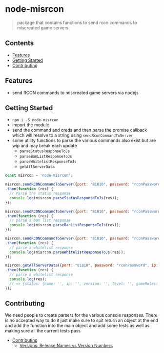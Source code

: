 # node-misrcon 
> package that contains functions to send rcon commands to miscreated game servers

## Contents

- [Features](#features)
- [Getting Started](#getting-started)
- [Contributing](#contributing)



## Features

* send RCON commands to miscreated game servers via nodejs

## Getting Started
* `npm i -S node-misrcon`
* import the module
* send the command and creds and then parse the promise callback which will resolve to a string using `sendRconCommandToServer`
* some utility functions to parse the various commands also exist but are wip and may break each update
  * `parseStatusResponseToJs` 
  * `parseBanListResponseToJs` 
  * `parseWhitelistResponseToJs`
  * `getAllServerData`

```js
const misrcon = 'node-misrcon';

misrcon.sendRCONCommandToServer({port: "81810", password: "rconPassword", ip: "192.168.1.1", command: "status"})
.then(function (res) {
  // Parse the status response
  console.log(misrcon.parseStatusResponseToJs(res));
});

misrcon.sendRCONCommandToServer({port: "81810", password: "rconPassword", ip: "192.168.1.1", command: "mis_ban_status"})
.then(function (res) {
  // parse a ban list response
  console.log(misrcon.parseBanListResponseToJs(res));
});

misrcon.sendRCONCommandToServer({port: "81810", password: "rconPassword", ip: "192.168.1.1", command: "mis_whitelist_status"})
.then(function (res) {
  // parse a whitelist response
  console.log(misrcon.parseWhitelistResponseToJs(res));
});

misrcon.getAllServerData({port: "81810", password: "rconPassword", ip: "192.168.1.1"})
.then(function (res) {
  // parse a whitelist response
  console.log(res);
  // => {status: {name: '', ip: '', version: '', level: '', gameRules: '', time: '', players: '', playersArray: [] }, whitelist: [], banlist: []}
});
```

## Contributing
We need people to create parsers for the various console responses. There is no accepted way to do it 
just make sure to spit return an object at the end and add the function into the main object and add some tests as well 
as making sure all the current tests pass

- [Contributing](docs/contributing/index.md)
  - [Versions: Release Names vs Version Numbers](docs/contributing/versions/index.md)

